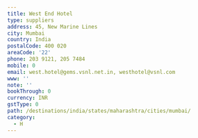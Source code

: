 ```yaml
---
title: West End Hotel
type: suppliers
address: 45, New Marine Lines
city: Mumbai
country: India
postalCode: 400 020
areaCode: '22'
phone: 203 9121, 205 7484
mobile: 0
email: west.hotel@gems.vsnl.net.in, westhotel@vsnl.com
www: ''
note: ''
bookThrough: 0
currency: INR
gstType: 0
path: /destinations/india/states/maharashtra/cities/mumbai/
category:
  - H
---
```


